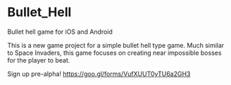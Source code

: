 # Bullet_Hell
Bullet hell game for iOS and Android


This is a new game project for a simple bullet hell type game. Much similar to Space Invaders, this game focuses on creating
near impossible bosses for the player to beat.

Sign up pre-alpha!
https://goo.gl/forms/VufXUUT0yTU6a2GH3
